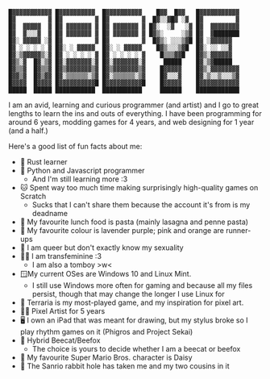 ```
█▓▓▓▓▓▓▓▓▓▓▓ █▓▓▓▓▓▓▓▓▓▓  █▓▓▓▓▓▓▓▓▓▓    █▓▓  █▓▓   █▓▓▓▓▓▓▓▓▓▓▓
█▓         ▓ █▓         ▓ █▓         ▓  █▓░░▓█▓ ░▓  █▓         ▓
█▓  ▓▓▓▓▓  ▓ █▓ ▓▓▓▓▓▓▓ ▓ █▓ ▓▓▓▓▓▓▓ ▓ █▓░  ░▓   ░▓ █▓  ▓▓▓▓▓▓▓▓
█▓  ▓░░░▓  ▓ █▓ ▓▓▓▓▓▓▓ ▓ █▓ ▓▓▓▓▓▓▓ ▓ █▓▒░     ░▒▓ █▓  ▓███████
█▓░ ▓▓▓▓▓ ░▓ █▓         ▓ █▓         ▓  █▓▒░ ░░░▒▓█ █▓ ░▓▓▓▓▓▓  
█▓ ░ ░ ░ ░ ▓ █▓░ ░ ▓▓▓▓▓  █▓░ ░ ▓▓▓▓▓    █▓▒░░░▒▓█  █▓░ ░░ ░░▓  
█▓░▒▓▓▓▓▓▒░▓ █▓ ░ ░ ░ ░ ▓ █▓ ░ ░ ░ ░ ▓    █▒▒▒▓▓█   █▓▒░▓▓▓▓▓▓  
█▓▒░▓  █▓░▒▓ █▓░▓▓▓▓▓▓▓░▓ █▓░▓▓▓▓▓▓▓░▓     █████    █▓░▒▓█████  
█▓▒▒▓  █▓▒▒▓ █▓▒▓▓▓▓▓▓▓▒▓ █▓▒▓▓▓▓▓▓▓▒▓    █▓▓▓▓▓    █▓▒░▓▓▓▓▓▓▓▓
█▓▓▒▓  █▓▒▓▓ █▓░▒▒▒▒▒▒░▒▓ █▓░▒▒▒▒▒▒░▒▓    █▓░░░▓    █▓░▒░░▒░░░▒▓
█▓▓▓▓  █▓▓▓▓ █▓▓▓▓▓▓▓▓▓▓█ █▓▓▓▓▓▓▓▓▓▓█    █▓▓▓▓▓    █▓▓▓▓▓▓▓▓▓▓▓
█████  █████ ███████████  ███████████     ██████    ████████████
```
I am an avid, learning and curious programmer (and artist) and I go to great lengths to learn the ins and outs of everything.
I have been programming for around 6 years, modding games for 4 years, and web designing for 1 year (and a half.)

 Here's a good list of fun facts about me:

- 🔧 Rust learner
- 📜 Python and Javascript programmer
   - And I'm still learning more :3
- 🐱 Spent way too much time making surprisingly high-quality games on Scratch
  - Sucks that I can't share them because the account it's from is my deadname
- 🍝 My favourite lunch food is pasta (mainly lasagna and penne pasta)
- 💜 My favourite colour is lavender purple; pink and orange are runner-ups
- 🌈 I am queer but don't exactly know my sexuality
- 🏳️‍⚧️ I am transfeminine :3
   - I am also a tomboy >w<
- 🪟My current OSes are Windows 10 and Linux Mint.
   -   I still use Windows more often for gaming and because all my files persist, though that may change the longer I use Linux for
- 🎨 Terraria is my most-played game, and my inspiration for pixel art.
- 👩‍🎨 Pixel Artist for 5 years
- 🖥️ I own an iPad that was meant for drawing, but my stylus broke so I play rhythm games on it (Phigros and Project Sekai)
- 🐝 Hybrid Beecat/Beefox
  - The choice is yours to decide whether I am a beecat or beefox
- 🌼 My favourite Super Mario Bros. character is Daisy
- 🐇 The Sanrio rabbit hole has taken me and my two cousins in it
<!---
KitsunAbigail/KitsunAbigail is a ✨ special ✨ repository because its `README.md` (this file) appears on your GitHub profile.
You can click the Preview link to take a look at your changes.
--->
